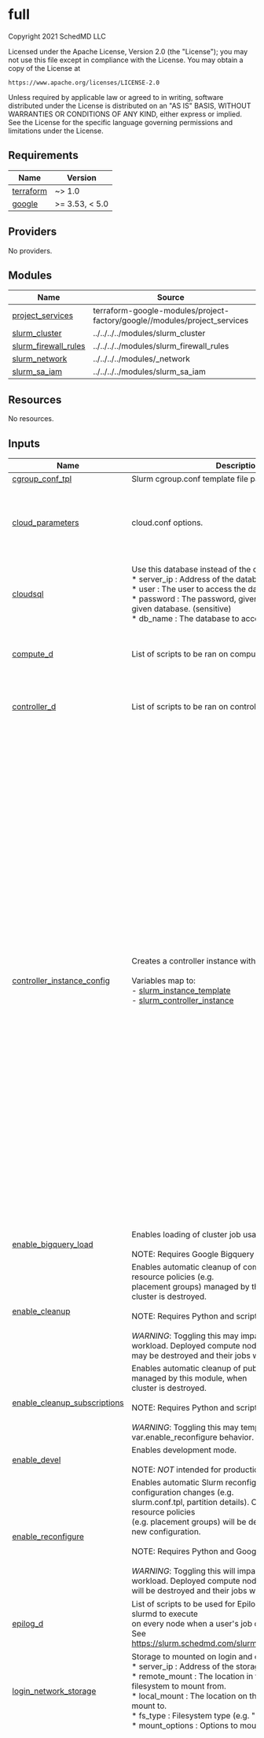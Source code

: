 # full

<!-- BEGINNING OF PRE-COMMIT-TERRAFORM DOCS HOOK -->
Copyright 2021 SchedMD LLC

Licensed under the Apache License, Version 2.0 (the "License");
you may not use this file except in compliance with the License.
You may obtain a copy of the License at

    https://www.apache.org/licenses/LICENSE-2.0

Unless required by applicable law or agreed to in writing, software
distributed under the License is distributed on an "AS IS" BASIS,
WITHOUT WARRANTIES OR CONDITIONS OF ANY KIND, either express or implied.
See the License for the specific language governing permissions and
limitations under the License.

## Requirements

| Name | Version |
|------|---------|
| <a name="requirement_terraform"></a> [terraform](#requirement\_terraform) | ~> 1.0 |
| <a name="requirement_google"></a> [google](#requirement\_google) | >= 3.53, < 5.0 |

## Providers

No providers.

## Modules

| Name | Source | Version |
|------|--------|---------|
| <a name="module_project_services"></a> [project\_services](#module\_project\_services) | terraform-google-modules/project-factory/google//modules/project_services | ~> 12.0 |
| <a name="module_slurm_cluster"></a> [slurm\_cluster](#module\_slurm\_cluster) | ../../../../modules/slurm_cluster | n/a |
| <a name="module_slurm_firewall_rules"></a> [slurm\_firewall\_rules](#module\_slurm\_firewall\_rules) | ../../../../modules/slurm_firewall_rules | n/a |
| <a name="module_slurm_network"></a> [slurm\_network](#module\_slurm\_network) | ../../../../modules/_network | n/a |
| <a name="module_slurm_sa_iam"></a> [slurm\_sa\_iam](#module\_slurm\_sa\_iam) | ../../../../modules/slurm_sa_iam | n/a |

## Resources

No resources.

## Inputs

| Name | Description | Type | Default | Required |
|------|-------------|------|---------|:--------:|
| <a name="input_cgroup_conf_tpl"></a> [cgroup\_conf\_tpl](#input\_cgroup\_conf\_tpl) | Slurm cgroup.conf template file path. | `string` | `null` | no |
| <a name="input_cloud_parameters"></a> [cloud\_parameters](#input\_cloud\_parameters) | cloud.conf options. | <pre>object({<br>    resume_rate     = number<br>    resume_timeout  = number<br>    suspend_rate    = number<br>    suspend_timeout = number<br>  })</pre> | <pre>{<br>  "resume_rate": 0,<br>  "resume_timeout": 300,<br>  "suspend_rate": 0,<br>  "suspend_timeout": 300<br>}</pre> | no |
| <a name="input_cloudsql"></a> [cloudsql](#input\_cloudsql) | Use this database instead of the one on the controller.<br>* server\_ip : Address of the database server.<br>* user      : The user to access the database as.<br>* password  : The password, given the user, to access the given database. (sensitive)<br>* db\_name   : The database to access. | <pre>object({<br>    server_ip = string<br>    user      = string<br>    password  = string # sensitive<br>    db_name   = string<br>  })</pre> | `null` | no |
| <a name="input_compute_d"></a> [compute\_d](#input\_compute\_d) | List of scripts to be ran on compute VM startup. | <pre>list(object({<br>    filename = string<br>    content  = string<br>  }))</pre> | `[]` | no |
| <a name="input_controller_d"></a> [controller\_d](#input\_controller\_d) | List of scripts to be ran on controller VM startup. | <pre>list(object({<br>    filename = string<br>    content  = string<br>  }))</pre> | `[]` | no |
| <a name="input_controller_instance_config"></a> [controller\_instance\_config](#input\_controller\_instance\_config) | Creates a controller instance with given configuration.<br><br>Variables map to:<br>- [slurm\_instance\_template](../../../../modules/slurm\_instance\_template/README\_TF.md#inputs)<br>- [slurm\_controller\_instance](../../../../modules/slurm\_controller\_instance/README\_TF.md#inputs) | <pre>object({<br>    access_config = list(object({<br>      nat_ip       = string<br>      network_tier = string<br>    }))<br>    additional_disks = list(object({<br>      disk_name    = string<br>      device_name  = string<br>      disk_size_gb = number<br>      disk_type    = string<br>      disk_labels  = map(string)<br>      auto_delete  = bool<br>      boot         = bool<br>    }))<br>    can_ip_forward         = bool<br>    disable_smt            = bool<br>    disk_auto_delete       = bool<br>    disk_labels            = map(string)<br>    disk_size_gb           = number<br>    disk_type              = string<br>    enable_confidential_vm = bool<br>    enable_oslogin         = bool<br>    enable_shielded_vm     = bool<br>    gpu = object({<br>      count = number<br>      type  = string<br>    })<br>    instance_template   = string<br>    labels              = map(string)<br>    machine_type        = string<br>    metadata            = map(string)<br>    min_cpu_platform    = string<br>    network_ip          = string<br>    on_host_maintenance = string<br>    preemptible         = bool<br>    region              = string<br>    shielded_instance_config = object({<br>      enable_integrity_monitoring = bool<br>      enable_secure_boot          = bool<br>      enable_vtpm                 = bool<br>    })<br>    source_image_family  = string<br>    source_image_project = string<br>    source_image         = string<br>    static_ip            = string<br>    tags                 = list(string)<br>    zone                 = string<br>  })</pre> | <pre>{<br>  "access_config": [],<br>  "additional_disks": [],<br>  "can_ip_forward": false,<br>  "disable_smt": false,<br>  "disk_auto_delete": true,<br>  "disk_labels": null,<br>  "disk_size_gb": null,<br>  "disk_type": null,<br>  "enable_confidential_vm": false,<br>  "enable_oslogin": true,<br>  "enable_shielded_vm": false,<br>  "gpu": null,<br>  "instance_template": null,<br>  "labels": null,<br>  "machine_type": "n1-standard-1",<br>  "metadata": null,<br>  "min_cpu_platform": null,<br>  "network_ip": null,<br>  "on_host_maintenance": null,<br>  "preemptible": false,<br>  "region": null,<br>  "service_account": null,<br>  "shielded_instance_config": null,<br>  "source_image": null,<br>  "source_image_family": null,<br>  "source_image_project": null,<br>  "static_ip": null,<br>  "subnetwork": null,<br>  "subnetwork_project": null,<br>  "tags": [],<br>  "zone": null<br>}</pre> | no |
| <a name="input_enable_bigquery_load"></a> [enable\_bigquery\_load](#input\_enable\_bigquery\_load) | Enables loading of cluster job usage into big query.<br><br>NOTE: Requires Google Bigquery API. | `bool` | `false` | no |
| <a name="input_enable_cleanup"></a> [enable\_cleanup](#input\_enable\_cleanup) | Enables automatic cleanup of compute nodes and resource policies (e.g.<br>placement groups) managed by this module, when cluster is destroyed.<br><br>NOTE: Requires Python and script dependencies.<br><br>*WARNING*: Toggling this may impact the running workload. Deployed compute nodes<br>may be destroyed and their jobs will be requeued. | `bool` | `false` | no |
| <a name="input_enable_cleanup_subscriptions"></a> [enable\_cleanup\_subscriptions](#input\_enable\_cleanup\_subscriptions) | Enables automatic cleanup of pub/sub subscriptions managed by this module, when<br>cluster is destroyed.<br><br>NOTE: Requires Python and script dependencies.<br><br>*WARNING*: Toggling this may temporarily impact var.enable\_reconfigure behavior. | `bool` | `false` | no |
| <a name="input_enable_devel"></a> [enable\_devel](#input\_enable\_devel) | Enables development mode.<br><br>NOTE: *NOT* intended for production use. | `bool` | `false` | no |
| <a name="input_enable_reconfigure"></a> [enable\_reconfigure](#input\_enable\_reconfigure) | Enables automatic Slurm reconfigure on when Slurm configuration changes (e.g.<br>slurm.conf.tpl, partition details). Compute instances and resource policies<br>(e.g. placement groups) will be destroyed to align with new configuration.<br><br>NOTE: Requires Python and Google Pub/Sub API.<br><br>*WARNING*: Toggling this will impact the running workload. Deployed compute nodes<br>will be destroyed and their jobs will be requeued. | `bool` | `false` | no |
| <a name="input_epilog_d"></a> [epilog\_d](#input\_epilog\_d) | List of scripts to be used for Epilog. Programs for the slurmd to execute<br>on every node when a user's job completes.<br>See https://slurm.schedmd.com/slurm.conf.html#OPT_Epilog. | <pre>list(object({<br>    filename = string<br>    content  = string<br>  }))</pre> | `[]` | no |
| <a name="input_login_network_storage"></a> [login\_network\_storage](#input\_login\_network\_storage) | Storage to mounted on login and controller instances<br>* server\_ip     : Address of the storage server.<br>* remote\_mount  : The location in the remote instance filesystem to mount from.<br>* local\_mount   : The location on the instance filesystem to mount to.<br>* fs\_type       : Filesystem type (e.g. "nfs").<br>* mount\_options : Options to mount with. | <pre>list(object({<br>    server_ip     = string<br>    remote_mount  = string<br>    local_mount   = string<br>    fs_type       = string<br>    mount_options = string<br>  }))</pre> | `[]` | no |
| <a name="input_login_nodes"></a> [login\_nodes](#input\_login\_nodes) | List of slurm login instances.<br><br>Variables map to:<br>- [slurm\_instance\_template](../../../../modules/slurm\_instance\_template/README\_TF.md#inputs)<br>- [slurm\_login\_instance](../../../../modules/slurm\_login\_instance/README\_TF.md#inputs) | <pre>list(object({<br>    access_config = list(object({<br>      nat_ip       = string<br>      network_tier = string<br>    }))<br>    additional_disks = list(object({<br>      disk_name    = string<br>      device_name  = string<br>      disk_size_gb = number<br>      disk_type    = string<br>      disk_labels  = map(string)<br>      auto_delete  = bool<br>      boot         = bool<br>    }))<br>    can_ip_forward         = bool<br>    disable_smt            = bool<br>    disk_auto_delete       = bool<br>    disk_labels            = map(string)<br>    disk_size_gb           = number<br>    disk_type              = string<br>    enable_confidential_vm = bool<br>    enable_oslogin         = bool<br>    enable_shielded_vm     = bool<br>    gpu = object({<br>      count = number<br>      type  = string<br>    })<br>    group_name          = string<br>    instance_template   = string<br>    labels              = map(string)<br>    machine_type        = string<br>    metadata            = map(string)<br>    min_cpu_platform    = string<br>    network_ips         = list(string)<br>    num_instances       = number<br>    on_host_maintenance = string<br>    preemptible         = bool<br>    region              = string<br>    shielded_instance_config = object({<br>      enable_integrity_monitoring = bool<br>      enable_secure_boot          = bool<br>      enable_vtpm                 = bool<br>    })<br>    source_image_family  = string<br>    source_image_project = string<br>    source_image         = string<br>    static_ips           = list(string)<br>    tags                 = list(string)<br>    zone                 = string<br>  }))</pre> | `[]` | no |
| <a name="input_mtu"></a> [mtu](#input\_mtu) | The network MTU. Must be a value between 1460 and 1500 inclusive. If set to 0<br>(meaning MTU is unset), the network will default to 1460 automatically. | `number` | `0` | no |
| <a name="input_network_storage"></a> [network\_storage](#input\_network\_storage) | Storage to mounted on all instances.<br>* server\_ip     : Address of the storage server.<br>* remote\_mount  : The location in the remote instance filesystem to mount from.<br>* local\_mount   : The location on the instance filesystem to mount to.<br>* fs\_type       : Filesystem type (e.g. "nfs").<br>* mount\_options : Options to mount with. | <pre>list(object({<br>    server_ip     = string<br>    remote_mount  = string<br>    local_mount   = string<br>    fs_type       = string<br>    mount_options = string<br>  }))</pre> | `[]` | no |
| <a name="input_partitions"></a> [partitions](#input\_partitions) | Cluster partition configuration as a list.<br><br>Variables map to:<br>- [slurm\_partition](../../../../modules/slurm\_partition/README\_TF.md#inputs)<br>- [slurm\_instance\_template](../../../../modules/slurm\_instance\_template/README\_TF.md#inputs) | <pre>list(object({<br>    enable_job_exclusive    = bool<br>    enable_placement_groups = bool<br>    partition_conf          = map(string)<br>    partition_d = list(object({<br>      filename = string<br>      content  = string<br>    }))<br>    partition_name = string<br>    partition_nodes = list(object({<br>      count_static  = number<br>      count_dynamic = number<br>      group_name    = string<br>      node_conf     = map(string)<br>      additional_disks = list(object({<br>        disk_name    = string<br>        device_name  = string<br>        disk_size_gb = number<br>        disk_type    = string<br>        disk_labels  = map(string)<br>        auto_delete  = bool<br>        boot         = bool<br>      }))<br>      can_ip_forward         = bool<br>      disable_smt            = bool<br>      disk_auto_delete       = bool<br>      disk_labels            = map(string)<br>      disk_size_gb           = number<br>      disk_type              = string<br>      enable_confidential_vm = bool<br>      enable_oslogin         = bool<br>      enable_shielded_vm     = bool<br>      gpu = object({<br>        count = number<br>        type  = string<br>      })<br>      instance_template   = string<br>      labels              = map(string)<br>      machine_type        = string<br>      metadata            = map(string)<br>      min_cpu_platform    = string<br>      on_host_maintenance = string<br>      preemptible         = bool<br>      shielded_instance_config = object({<br>        enable_integrity_monitoring = bool<br>        enable_secure_boot          = bool<br>        enable_vtpm                 = bool<br>      })<br>      source_image_family  = string<br>      source_image_project = string<br>      source_image         = string<br>      tags                 = list(string)<br>    }))<br>    network_storage = list(object({<br>      local_mount   = string<br>      fs_type       = string<br>      server_ip     = string<br>      remote_mount  = string<br>      mount_options = string<br>    }))<br>    region            = string<br>    zone_policy_allow = list(string)<br>    zone_policy_deny  = list(string)<br>  }))</pre> | `[]` | no |
| <a name="input_project_id"></a> [project\_id](#input\_project\_id) | Project ID to create resources in. | `string` | n/a | yes |
| <a name="input_prolog_d"></a> [prolog\_d](#input\_prolog\_d) | List of scripts to be used for Prolog. Programs for the slurmd to execute<br>whenever it is asked to run a job step from a new job allocation.<br>See https://slurm.schedmd.com/slurm.conf.html#OPT_Prolog. | <pre>list(object({<br>    filename = string<br>    content  = string<br>  }))</pre> | `[]` | no |
| <a name="input_region"></a> [region](#input\_region) | The default region to place resources in. | `string` | n/a | yes |
| <a name="input_slurm_cluster_name"></a> [slurm\_cluster\_name](#input\_slurm\_cluster\_name) | Cluster name, used for resource naming. | `string` | `"full"` | no |
| <a name="input_slurm_conf_tpl"></a> [slurm\_conf\_tpl](#input\_slurm\_conf\_tpl) | Slurm slurm.conf template file path. | `string` | `null` | no |
| <a name="input_slurmdbd_conf_tpl"></a> [slurmdbd\_conf\_tpl](#input\_slurmdbd\_conf\_tpl) | Slurm slurmdbd.conf template file path. | `string` | `null` | no |
| <a name="input_subnets"></a> [subnets](#input\_subnets) | The list of subnets being created. | `list(map(string))` | `[]` | no |

## Outputs

| Name | Description |
|------|-------------|
| <a name="output_slurm_cluster_id"></a> [slurm\_cluster\_id](#output\_slurm\_cluster\_id) | Slurm cluster ID. |
| <a name="output_slurm_controller_instance_self_links"></a> [slurm\_controller\_instance\_self\_links](#output\_slurm\_controller\_instance\_self\_links) | Slurm controller instance self\_link. |
| <a name="output_slurm_login_instance_self_links"></a> [slurm\_login\_instance\_self\_links](#output\_slurm\_login\_instance\_self\_links) | Slurm login instance self\_link. |
| <a name="output_slurm_partitions"></a> [slurm\_partitions](#output\_slurm\_partitions) | Slurm partition details. |
<!-- END OF PRE-COMMIT-TERRAFORM DOCS HOOK -->
